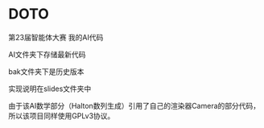 # DOTO
第23届智能体大赛 我的AI代码

AI文件夹下存储最新代码

bak文件夹下是历史版本

实现说明在slides文件夹中

由于该AI数学部分（Halton数列生成）引用了自己的渲染器Camera的部分代码，
所以该项目同样使用GPLv3协议。
